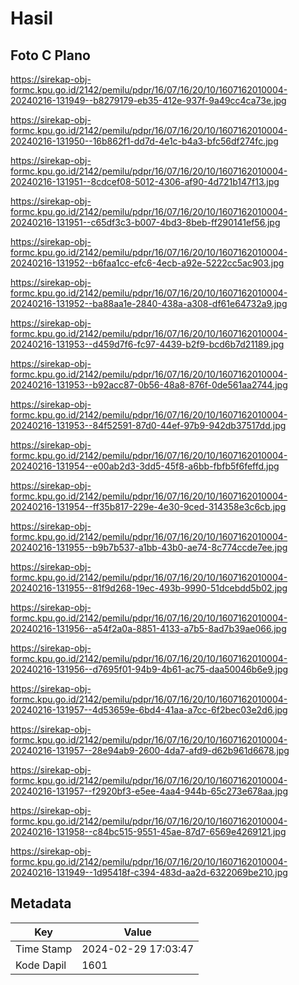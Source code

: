 # Hasil

## Foto C Plano

https://sirekap-obj-formc.kpu.go.id/2142/pemilu/pdpr/16/07/16/20/10/1607162010004-20240216-131949--b8279179-eb35-412e-937f-9a49cc4ca73e.jpg

https://sirekap-obj-formc.kpu.go.id/2142/pemilu/pdpr/16/07/16/20/10/1607162010004-20240216-131950--16b862f1-dd7d-4e1c-b4a3-bfc56df274fc.jpg

https://sirekap-obj-formc.kpu.go.id/2142/pemilu/pdpr/16/07/16/20/10/1607162010004-20240216-131951--8cdcef08-5012-4306-af90-4d721b147f13.jpg

https://sirekap-obj-formc.kpu.go.id/2142/pemilu/pdpr/16/07/16/20/10/1607162010004-20240216-131951--c65df3c3-b007-4bd3-8beb-ff290141ef56.jpg

https://sirekap-obj-formc.kpu.go.id/2142/pemilu/pdpr/16/07/16/20/10/1607162010004-20240216-131952--b6faa1cc-efc6-4ecb-a92e-5222cc5ac903.jpg

https://sirekap-obj-formc.kpu.go.id/2142/pemilu/pdpr/16/07/16/20/10/1607162010004-20240216-131952--ba88aa1e-2840-438a-a308-df61e64732a9.jpg

https://sirekap-obj-formc.kpu.go.id/2142/pemilu/pdpr/16/07/16/20/10/1607162010004-20240216-131953--d459d7f6-fc97-4439-b2f9-bcd6b7d21189.jpg

https://sirekap-obj-formc.kpu.go.id/2142/pemilu/pdpr/16/07/16/20/10/1607162010004-20240216-131953--b92acc87-0b56-48a8-876f-0de561aa2744.jpg

https://sirekap-obj-formc.kpu.go.id/2142/pemilu/pdpr/16/07/16/20/10/1607162010004-20240216-131953--84f52591-87d0-44ef-97b9-942db37517dd.jpg

https://sirekap-obj-formc.kpu.go.id/2142/pemilu/pdpr/16/07/16/20/10/1607162010004-20240216-131954--e00ab2d3-3dd5-45f8-a6bb-fbfb5f6feffd.jpg

https://sirekap-obj-formc.kpu.go.id/2142/pemilu/pdpr/16/07/16/20/10/1607162010004-20240216-131954--ff35b817-229e-4e30-9ced-314358e3c6cb.jpg

https://sirekap-obj-formc.kpu.go.id/2142/pemilu/pdpr/16/07/16/20/10/1607162010004-20240216-131955--b9b7b537-a1bb-43b0-ae74-8c774ccde7ee.jpg

https://sirekap-obj-formc.kpu.go.id/2142/pemilu/pdpr/16/07/16/20/10/1607162010004-20240216-131955--81f9d268-19ec-493b-9990-51dcebdd5b02.jpg

https://sirekap-obj-formc.kpu.go.id/2142/pemilu/pdpr/16/07/16/20/10/1607162010004-20240216-131956--a54f2a0a-8851-4133-a7b5-8ad7b39ae066.jpg

https://sirekap-obj-formc.kpu.go.id/2142/pemilu/pdpr/16/07/16/20/10/1607162010004-20240216-131956--d7695f01-94b9-4b61-ac75-daa50046b6e9.jpg

https://sirekap-obj-formc.kpu.go.id/2142/pemilu/pdpr/16/07/16/20/10/1607162010004-20240216-131957--4d53659e-6bd4-41aa-a7cc-6f2bec03e2d6.jpg

https://sirekap-obj-formc.kpu.go.id/2142/pemilu/pdpr/16/07/16/20/10/1607162010004-20240216-131957--28e94ab9-2600-4da7-afd9-d62b961d6678.jpg

https://sirekap-obj-formc.kpu.go.id/2142/pemilu/pdpr/16/07/16/20/10/1607162010004-20240216-131957--f2920bf3-e5ee-4aa4-944b-65c273e678aa.jpg

https://sirekap-obj-formc.kpu.go.id/2142/pemilu/pdpr/16/07/16/20/10/1607162010004-20240216-131958--c84bc515-9551-45ae-87d7-6569e4269121.jpg

https://sirekap-obj-formc.kpu.go.id/2142/pemilu/pdpr/16/07/16/20/10/1607162010004-20240216-131949--1d95418f-c394-483d-aa2d-6322069be210.jpg


## Metadata

| Key        | Value               |
| ---------- | ------------------- |
| Time Stamp | 2024-02-29 17:03:47 |
| Kode Dapil | 1601                |



